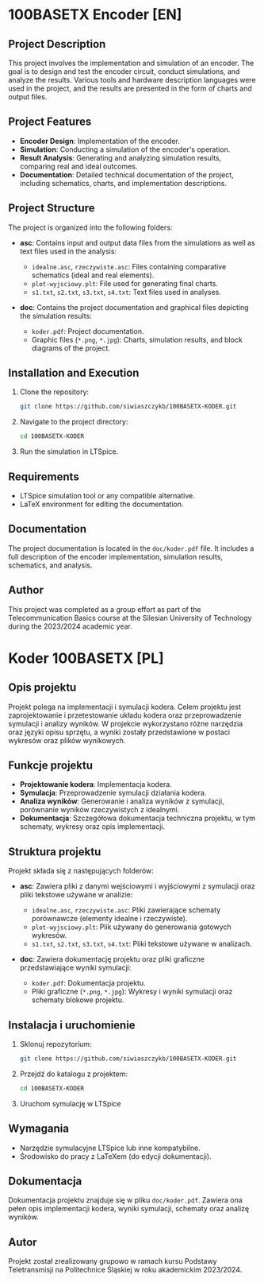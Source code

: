 # 100BASETX Encoder [EN]

## Project Description

This project involves the implementation and simulation of an encoder. The goal is to design and test the encoder circuit, conduct simulations, and analyze the results. Various tools and hardware description languages were used in the project, and the results are presented in the form of charts and output files.

## Project Features

- **Encoder Design**: Implementation of the encoder.
- **Simulation**: Conducting a simulation of the encoder's operation.
- **Result Analysis**: Generating and analyzing simulation results, comparing real and ideal outcomes.
- **Documentation**: Detailed technical documentation of the project, including schematics, charts, and implementation descriptions.

## Project Structure

The project is organized into the following folders:

- **asc**: Contains input and output data files from the simulations as well as text files used in the analysis:
  - `idealne.asc`, `rzeczywiste.asc`: Files containing comparative schematics (ideal and real elements).
  - `plot-wyjsciowy.plt`: File used for generating final charts.
  - `s1.txt`, `s2.txt`, `s3.txt`, `s4.txt`: Text files used in analyses.

- **doc**: Contains the project documentation and graphical files depicting the simulation results:
  - `koder.pdf`: Project documentation.
  - Graphic files (`*.png`, `*.jpg`): Charts, simulation results, and block diagrams of the project.

## Installation and Execution

1. Clone the repository:
   ```sh
   git clone https://github.com/siwiaszczykb/100BASETX-KODER.git
   ```

2. Navigate to the project directory:
   ```sh
   cd 100BASETX-KODER
   ```

3. Run the simulation in LTSpice.

## Requirements

- LTSpice simulation tool or any compatible alternative.
- LaTeX environment for editing the documentation.

## Documentation

The project documentation is located in the `doc/koder.pdf` file. It includes a full description of the encoder implementation, simulation results, schematics, and analysis.

## Author

This project was completed as a group effort as part of the Telecommunication Basics course at the Silesian University of Technology during the 2023/2024 academic year.

# Koder 100BASETX [PL]

## Opis projektu

Projekt polega na implementacji i symulacji kodera. Celem projektu jest zaprojektowanie i przetestowanie układu kodera oraz przeprowadzenie symulacji i analizy wyników. W projekcie wykorzystano różne narzędzia oraz języki opisu sprzętu, a wyniki zostały przedstawione w postaci wykresów oraz plików wynikowych.

## Funkcje projektu

- **Projektowanie kodera**: Implementacja kodera.
- **Symulacja**: Przeprowadzenie symulacji działania kodera.
- **Analiza wyników**: Generowanie i analiza wyników z symulacji, porównanie wyników rzeczywistych z idealnymi.
- **Dokumentacja**: Szczegółowa dokumentacja techniczna projektu, w tym schematy, wykresy oraz opis implementacji.

## Struktura projektu

Projekt składa się z następujących folderów:

- **asc**: Zawiera pliki z danymi wejściowymi i wyjściowymi z symulacji oraz pliki tekstowe używane w analizie:
  - `idealne.asc`, `rzeczywiste.asc`: Pliki zawierające schematy porównawcze (elementy idealne i rzeczywiste).
  - `plot-wyjsciowy.plt`: Plik używany do generowania gotowych wykresów.
  - `s1.txt`, `s2.txt`, `s3.txt`, `s4.txt`: Pliki tekstowe używane w analizach.

- **doc**: Zawiera dokumentację projektu oraz pliki graficzne przedstawiające wyniki symulacji:
  - `koder.pdf`: Dokumentacja projektu.
  - Pliki graficzne (`*.png`, `*.jpg`): Wykresy i wyniki symulacji oraz schematy blokowe projektu.

## Instalacja i uruchomienie

1. Sklonuj repozytorium:
   ```sh
   git clone https://github.com/siwiaszczykb/100BASETX-KODER.git
   ```

2. Przejdź do katalogu z projektem:
   ```sh
   cd 100BASETX-KODER
   ```

3. Uruchom symulację w LTSpice

## Wymagania

- Narzędzie symulacyjne LTSpice lub inne kompatybilne.
- Środowisko do pracy z LaTeXem (do edycji dokumentacji).

## Dokumentacja

Dokumentacja projektu znajduje się w pliku `doc/koder.pdf`. Zawiera ona pełen opis implementacji kodera, wyniki symulacji, schematy oraz analizę wyników.

## Autor

Projekt został zrealizowany grupowo w ramach kursu Podstawy Teletransmisji na Politechnice Śląskiej w roku akademickim 2023/2024.

